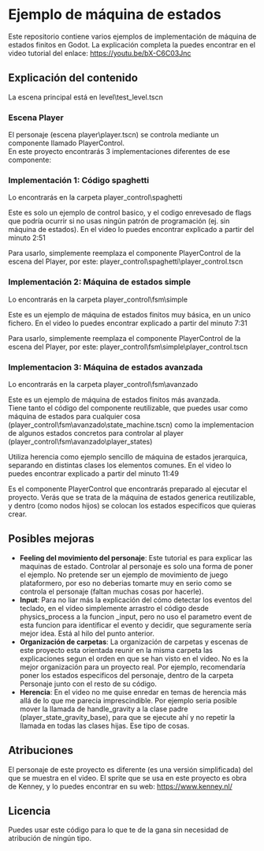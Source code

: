 # Ejemplo de máquina de estados

Este repositorio contiene varios ejemplos de implementación de máquina de estados finitos en Godot.
La explicación completa la puedes encontrar en el video tutorial del enlace: https://youtu.be/bX-C6C03Jnc

## Explicación del contenido

La escena principal está en level\\test_level.tscn  

### Escena Player

El personaje (escena player\\player.tscn) se controla mediante un componente llamado PlayerControl.  
En este proyecto encontrarás 3 implementaciones diferentes de ese componente:

### Implementación 1: Código spaghetti

Lo encontrarás en la carpeta player_control\\spaghetti

Este es solo un ejemplo de control basico, y el codigo enrevesado de flags que podría ocurrir si no usas ningún patrón de programación (ej. sin máquina de estados).
En el video lo puedes encontrar explicado a partir del minuto 2:51

Para usarlo, simplemente reemplaza el componente PlayerControl de la escena del Player, por este: player_control\\spaghetti\\player_control.tscn

### Implementación 2: Máquina de estados simple

Lo encontrarás en la carpeta player_control\\fsm\\simple  

Este es un ejemplo de máquina de estados finitos muy básica, en un unico fichero.
En el video lo puedes encontrar explicado a partir del minuto 7:31

Para usarlo, simplemente reemplaza el componente PlayerControl de la escena del Player, por este: player_control\\fsm\\simple\\player_control.tscn

### Implementacion 3: Máquina de estados avanzada

Lo encontrarás en la carpeta player_control\\fsm\\avanzado

Este es un ejemplo de máquina de estados finitos más avanzada.  
Tiene tanto el código del componente reutilizable, que puedes usar como máquina de estados para cualquier cosa (player_control\\fsm\\avanzado\\state_machine.tscn) como la implementacion de algunos estados concretos para controlar al player (player_control\\fsm\\avanzado\\player_states)

Utiliza herencia como ejemplo sencillo de máquina de estados jerarquica, separando en distintas clases los elementos comunes.
En el video lo puedes encontrar explicado a partir del minuto 11:49

Es el componente PlayerControl que encontrarás preparado al ejecutar el proyecto. Verás que se trata de la máquina de estados generica reutilizable, y dentro (como nodos hijos) se colocan los estados especificos que quieras crear.

## Posibles mejoras

* **Feeling del movimiento del personaje**: Este tutorial es para explicar las maquinas de estado. Controlar al personaje es solo una forma de poner el ejemplo. No pretende ser un ejemplo de movimiento de juego plataformero, por eso no deberias tomarte muy en serio como se controla el personaje (faltan muchas cosas por hacerle).
* **Input**: Para no liar más la explicación del cómo detectar los eventos del teclado, en el vídeo simplemente arrastro el código desde physics_process a la funcion _input, pero no uso el parametro event de esta funcion para identificar el evento y decidir, que seguramente sería mejor idea. Está al hilo del punto anterior.
* **Organización de carpetas**: La organización de carpetas y escenas de este proyecto esta orientada reunir en la misma carpeta las explicaciones segun el orden en que se han visto en el video. No es la mejor organización para un proyecto real. Por ejemplo, recomendaría poner los estados especificos del personaje, dentro de la carpeta Personaje junto con el resto de su código.
* **Herencia**: En el video no me quise enredar en temas de herencia más allá de lo que me parecia imprescindible. Por ejemplo seria posible mover la llamada de handle_gravity a la clase padre (player_state_gravity_base), para que se ejecute ahí y no repetir la llamada en todas las clases hijas. Ese tipo de cosas.


## Atribuciones

El personaje de este proyecto es diferente (es una versión simplificada) del que se muestra en el video.
El sprite que se usa en este proyecto es obra de Kenney, y lo puedes encontrar en su web: https://www.kenney.nl/

## Licencia

Puedes usar este código para lo que te de la gana sin necesidad de atribución de ningún tipo.